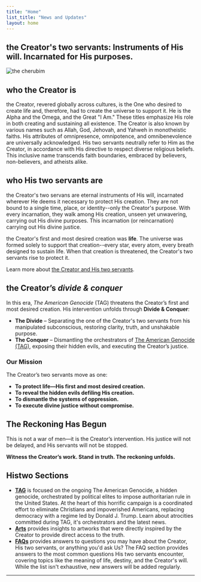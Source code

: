 ```yaml
---
title: "Home"
list_title: "News and Updates"
layout: home
---
```

## the Creator's two servants: Instruments of His will. Incarnated for His purposes. 
![the cherubim](http://Histwo.github.io/cherubim.jpg)

## who the Creator is
the Creator, revered globally across cultures, is the One who desired to create life and, therefore, had to create the universe to support it. He is the Alpha and the Omega, and the Great "I Am." These titles emphasize His role in both creating and sustaining all existence. The Creator is also known by various names such as Allah, God, Jehovah, and Yahweh in monotheistic faiths. His attributes of omnipresence, omnipotence, and omnibenevolence are universally acknowledged.  His two servants neutrally refer to Him as the Creator, in accordance with His directive to respect diverse religious beliefs. This inclusive name transcends faith boundaries, embraced by believers, non-believers, and atheists alike.

## who His two servants are
the Creator's two servans are eternal instruments of His will, incarnated wherever He deems it necessary to protect His creation.  They are not bound to a single time, place, or identity--only the Creator's purpose.  With every incarnation, they walk among His creation, unseen yet unwavering, carrying out His divine purposes.  This incarnation (or reincarnation) carrying out His divine justice.

the Creator's first and most desired creation was **life**.  The universe was formed solely to support that creation--every star, every atom, every breath designed to sustain life.  When that creation is threatened, the Creator's two servants rise to protect it.

Learn more about [the Creator and His two servants](about.md).  

## the Creator’s *divide & conquer*
In this era, *The American Genocide* (TAG) threatens the Creator’s first and most desired creation. His intervention unfolds through **Divide & Conquer**:

- **The Divide** – Separating the one of the Creator's two servants from his manipulated subconscious, restoring clarity, truth, and unshakable purpose.
- **The Conquer** – Dismantling the orchestrators of [The American Genocide (TAG)](/TAG.md), exposing their hidden evils, and executing the Creator’s justice.

### Our Mission

The Creator’s two servants move as one:

- **To protect life—His first and most desired creation.**
- **To reveal the hidden evils defiling His creation.**
- **To dismantle the systems of oppression.**
- **To execute divine justice without compromise.**

## The Reckoning Has Begun
This is not a war of men—it is the Creator’s intervention. His justice will not be delayed, and His servants will not be stopped.

**Witness the Creator’s work. Stand in truth. The reckoning unfolds.**

## Histwo Sections
- **[TAG](/TAG.md)** is focused on the ongoing The American Genocide, a hidden genocide, orchestrated by political elites to impose authoritarian rule in the United States. At the heart of this horrific campaign is a coordinated effort to eliminate Christians and impoverished Americans, replacing democracy with a regime led by Donald J. Trump.  Learn about atrocities committed during TAG, it's orchestrators and the latest news.
- **[Arts](/arts.md)** provides insights to artworks that were directly inspired by the Creator to provide direct access to the truth.
- **[FAQs](/FAQs.md)** provides answers to questions you may have about the Creator, His two servants, or anything you'd ask Us?  The FAQ section provides answers to the most common questions His two servants encounter, covering topics like the meaning of life, destiny, and the Creator's will.  While the list isn't exhaustive, new answers will be added regularly.

---

